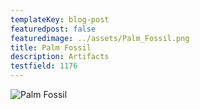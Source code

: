 ```yaml
---
templateKey: blog-post
featuredpost: false
featuredimage: ../assets/Palm_Fossil.png
title: Palm Fossil
description: Artifacts
testfield: 1176
---
```

![Palm Fossil](../assets/Palm_Fossil.png)